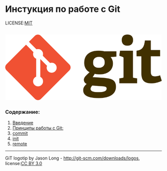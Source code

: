 # Инстукция по работе с Git

LICENSE:[MIT](./license.md)

![](./logotip/Git-logo.png)
---

### Содержание:
1. [Введение](./Введение.md)
2. [Принципы работы с Git:](./Принцыпа%20работs%20с%20git.md)
3. [commit](./commit.md)
4. [init](./Init.md)
5. [remote](./remote.md)
---

GiT logotip by Jason Long - http://git-scm.com/downloads/logos, license:[CC BY 3.0](creativecommons.org/licenses/by/3.0/)
